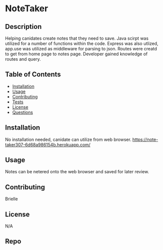 #
  # NoteTaker

## Description
Helping canidates create notes that they need to save. Java scirpt was utilized for a number of functions within the code. Express was also utlized, app.use was utilized as middleware for parsing to json. Routes were creatd to get from home page to notes page. Developer gained knowledge of routes and query.

## Table of Contents
- [Installation](#installation)
- [Usage](#usage)
- [Contributing](#contributing)
- [Tests](#tests)
- [License](#license)
- [Questions](#questions)

## Installation
No installation needed, canidate can utilize from web browser.
https://note-taker307-6d68a986154b.herokuapp.com/

## Usage
Notes can be netered onto the web browser and saved for later review.

## Contributing
Brielle

## License
N/A

## Repo
